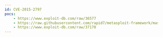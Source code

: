 ```yaml
---
id: CVE-2015-2797
pocs:
    - https://www.exploit-db.com/raw/36577
    - https://raw.githubusercontent.com/rapid7/metasploit-framework/master/modules/exploits/linux/http/airties_login_cgi_bof.rb
    - https://www.exploit-db.com/raw/37170
---
```

